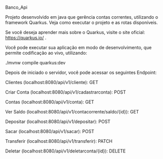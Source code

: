 Banco_Api

Projeto desenvolvido em java que gerência contas correntes, utilizando o framework Quarkus. Veja como executar o projeto e as rotas disponíveis.

Se você deseja aprender mais sobre o Quarkus, visite o site oficial: https://quarkus.io/ .

Você pode executar sua aplicação em modo de desenvolvimento, que permite codificação ao vivo, utilizando:

./mvnw compile quarkus:dev

Depois de iniciado o servidor, você pode acessar os seguintes Endpoint:

Clientes 
(localhost:8080/api/v1/cliente): GET

Criar Conta
(localhost:8080/api/v1/cadastrarconta): POST

Contas
(localhost:8080/api/v1/conta): GET

Ver Saldo
(localhost:8080/api/v1/contacorrente/saldo/{id}): GET

Depositar
(localhost:8080/api/v1/depositar): POST

Sacar
(localhost:8080/api/v1/sacar): POST

Transferir
(localhost:8080/api/v1/transferir): PATCH

Deletar
(localhost:8080/api/v1/deletarconta/{id}): DELETE

